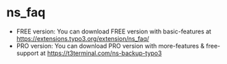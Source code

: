 # ns_faq

- FREE version: You can download FREE version with basic-features at https://extensions.typo3.org/extension/ns_faq/
- PRO version: You can download PRO version with more-features & free-support at https://t3terminal.com/ns-backup-typo3
